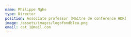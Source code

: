 ```yaml
---
name: Philippe Nghe
type: Director
position: Associate professor (Maître de conférence HDR)
image: /assets/images/logofondbleu.png
email: cat_1@mail.com
---
```

